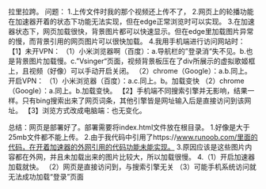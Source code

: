拉里拉跨。
问题：
 1.上传文件时我的那个视频还上传不了，
 2.网页上的轮播功能在加速器开着的状态下功能无法实现，但在edge正常浏览时可以实现。
 3.在加速器状态下，网页加载很快，背景图片都可以快速显示。但在edge里加载图片异常的慢，而背景引用的网页图片可以很快加载。
 4.我用手机端进行访问网站时：
   【1】未开VPN：
        （1）小米浏览器啊（百度）：a.导航栏的”登录消“失不见。b.也是背景图片加载慢。c.”Vsinger“页面，视频背景板压在了div所展示的虚拟歌姬框上，且视频（好像）可以手动开启关闭。
        （2）chrome（Google）：a.b.同上。
        开启VPN：
        （1）小米浏览器（百度）：a.c.同上。b。加载变快
        （2）chrome（Google）：a.同上。b.加载变快。
   【2】手机端不同搜索引擎并无影响，结果一样。只有bing搜索出来了网页词条，其他引擎皆是网址输入后是直接访问到该网址。
   【3】浏览方式改成电脑端：也无变化。
   
   
总结：网页是部署好了。部署需要将index.html文件放在根目录。
 1.好像是大于25mb文件都不能上传。
 2.由于我代码中引用了https://www.runoob.com/里面的代码，在开着加速器的外网引用的代码功能未能实现。
 3.原因应该是这些图片内容都在外网，并且未加载出来的图片比较大，所以加载很慢。
 4.（1）开启加速器加载就快。
   （2）网页是直接访问到，与搜索引擎无关
   （3）可能手机系统访问就无法成功加载“登录”页面    

   
